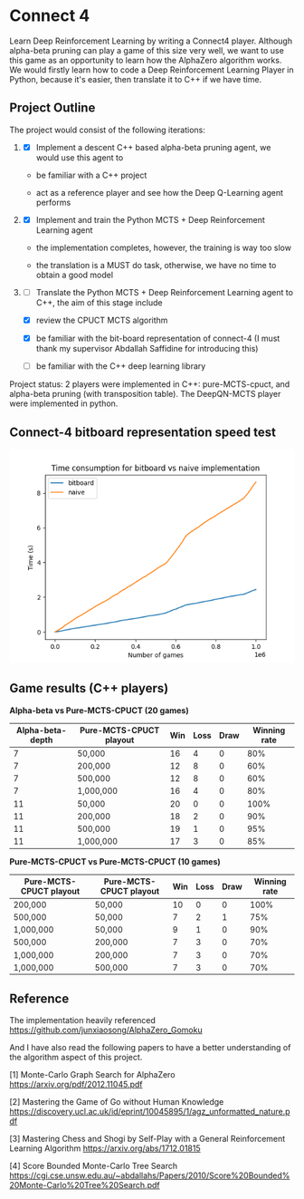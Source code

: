 # Connect 4
Learn Deep Reinforcement Learning by writing a Connect4 player. Although alpha-beta pruning can play a game of this size very well, 
we want to use this game as an opportunity to learn how the AlphaZero algorithm works. We would firstly learn how to code a Deep Reinforcement Learning Player in Python, because it's easier, then translate it to C++ if we have time.

## Project Outline
The project would consist of the following iterations:

1. - [x] Implement a descent C++ based alpha-beta pruning agent, we would use this agent to 

    * be familiar with a C++ project

    * act as a reference player and see how the Deep Q-Learning agent performs 

2. - [x] Implement and train the Python MCTS + Deep Reinforcement Learning agent

    * the implementation completes, however, the training is way too slow

    * the translation is a MUST do task, otherwise, we have no time to obtain a good model
    
3. - [ ] Translate the Python MCTS + Deep Reinforcement Learning agent to C++, the aim of this stage include

    * [x] review the CPUCT MCTS algorithm
    
    * [x] be familiar with the bit-board representation of connect-4 (I must thank my supervisor Abdallah Saffidine for introducing this)

    * [ ] be familiar with the C++ deep learning library

Project status: 2 players were implemented in C++: pure-MCTS-cpuct, and alpha-beta pruning (with transposition table). The DeepQN-MCTS player
were implemented in python.

## Connect-4 bitboard representation speed test
![alt text](https://github.com/hharryyf/Connect4/blob/main/images/bitboard_time.png)

## Game results (C++ players)

**Alpha-beta vs Pure-MCTS-CPUCT (20 games)** 

Alpha-beta-depth | Pure-MCTS-CPUCT playout | Win | Loss | Draw | Winning rate
--- | --- | --- | --- | --- | ---
7 | 50,000 | 16 | 4 | 0 | 80%
7 | 200,000 | 12 | 8 | 0 | 60%
7 | 500,000 | 12 | 8 | 0 | 60%
7 | 1,000,000 | 16 | 4 | 0 | 80%
11 | 50,000 | 20 | 0 | 0 | 100%
11 | 200,000 | 18 | 2 | 0 | 90%
11 | 500,000 | 19 | 1 | 0 | 95%
11 | 1,000,000 | 17 | 3 | 0 | 85%

**Pure-MCTS-CPUCT vs Pure-MCTS-CPUCT (10 games)**

Pure-MCTS-CPUCT playout | Pure-MCTS-CPUCT playout | Win | Loss | Draw | Winning rate
--- | --- | --- | --- | --- | ---
200,000 | 50,000 | 10 | 0 | 0 | 100%
500,000| 50,000 | 7 | 2 | 1 | 75%
1,000,000| 50,000 | 9 | 1 | 0 | 90%
500,000 | 200,000 | 7 | 3 | 0 | 70%
1,000,000 | 200,000 | 7 | 3 | 0 | 70%
1,000,000 | 500,000 | 7 | 3 | 0 | 70%


## Reference
The implementation heavily referenced https://github.com/junxiaosong/AlphaZero_Gomoku

And I have also read the following papers to have a better understanding of the algorithm aspect of this project.

[1] Monte-Carlo Graph Search for AlphaZero https://arxiv.org/pdf/2012.11045.pdf

[2] Mastering the Game of Go without Human Knowledge https://discovery.ucl.ac.uk/id/eprint/10045895/1/agz_unformatted_nature.pdf

[3] Mastering Chess and Shogi by Self-Play with a General Reinforcement Learning Algorithm https://arxiv.org/abs/1712.01815

[4] Score Bounded Monte-Carlo Tree Search https://cgi.cse.unsw.edu.au/~abdallahs/Papers/2010/Score%20Bounded%20Monte-Carlo%20Tree%20Search.pdf